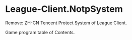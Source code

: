 # League-Client.NotpSystem
Remove: ZH-CN Tencent Protect System of League Client.

Game program table of Contents.
